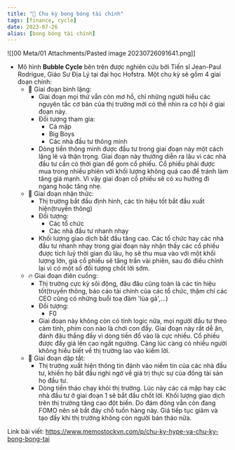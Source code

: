 ```yaml
---
title: "🌱 Chu kỳ bong bóng tài chính"
tags: [finance, cycle]
date: 2023-07-26
alias: [bong bóng tài chính]
---
```


![[00 Meta/01 Attachments/Pasted image 20230726091641.png]]

- Mô hình **Bubble Cycle** bên trên được nghiên cứu bởi Tiến sĩ Jean-Paul Rodrigue, Giáo Sư Địa Lý tại đại học Hofstra. Một chu kỳ sẽ gồm 4 giai đoạn chính:
	- 🌿 Giai đoạn bình lặng:
		- Giai đoạn mọi thứ vẫn còn mơ hồ, chỉ những người hiểu các nguyên tắc cơ bản của thị trường mới có thể nhìn ra cơ hội ở giai đoạn này. 
		- Đối tượng tham gia:
			- Cá mập
			- Big Boys
			- Các nhà đầu tư thông minh
		- Dòng tiền thông minh được đầu tư trong giai đoạn này một cách lặng lẽ và thận trọng. Giai đoạn này thường diễn ra lâu vì các nhà đầu tư cần có thời gian để gom cổ phiếu. Cổ phiếu phải được mua trong nhiều phiên với khối lượng không quá cao để tránh làm tăng giá mạnh. Vì vậy giai đoạn cổ phiếu sẽ có xu hướng đi ngang hoặc tăng nhẹ.
	- 🤔 Giai đoạn nhận thức:
		- Thị trường bắt đầu định hình, các tín hiệu tốt bắt đầu xuất hiện(truyền thông)
		- Đối tượng:
			- Các tổ chức
			- Các nhà đầu tư nhanh nhạy
		- Khối lượng giao dịch bắt đầu tăng cao. Các tổ chức hay các nhà đầu tư nhanh nhạy trong giai đoạn này nhận thấy các cổ phiếu được tích luỹ thời gian đủ lâu, họ sẽ thu mua vào với một khối lượng lớn, giá cổ phiếu sẽ tăng trần vài phiên, sau đó điều chỉnh lại vì có một số đối tượng chốt lời sớm.
	- 🔥 Giai đoạn điên cuồng:
		- Thị trường cực kỳ sôi động, đâu đâu cũng toàn là các tín hiệu tốt(truyền thông, báo cáo tài chính của các tổ chức, thậm chí các CEO cũng có những buổi toạ đàm 'lùa gà',...)
		- Đối tượng:
			- F0
		- Giai đoạn này không còn có tính logic nữa, mọi người đầu tư theo cảm tính, phím con nào là chơi con đấy. Giai đoạn này rất dễ ăn, đánh đâu thắng đấy vì dòng tiền đổ vào là cực nhiều. Cổ phiếu được đẩy giá lên cao ngất ngưởng. Càng lúc càng có nhiều người không hiểu biết về thị trường lao vào kiếm lời.
	- 🚒 Giai đoạn dập tắt:
		- Thị trường xuất hiện thông tin đánh vào niềm tin của các nhà đầu tư, khiến họ bắt đầu nghi ngờ về giá trị thực sự của đống tài sản họ đầu tư.
		- Dòng tiền tháo chạy khỏi thị trường. Lúc này các cá mập hay các nhà đầu tư ở giai đoạn 1 sẽ bắt đầu chốt lời. Khối lượng giao dịch trên thị trường tăng cao đột biến. Do đám đông vẫn còn đang FOMO nên sẽ bắt đáy chỗ tuồn hàng này. Giá tiếp tục giảm và tạo đấy khi thị trường không còn người bán tháo nữa.

Link bài viết: https://www.memostockvn.com/p/chu-ky-hype-va-chu-ky-bong-bong-tai